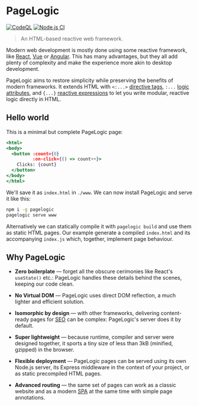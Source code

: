 # PageLogic

[![CodeQL](https://github.com/fcapolini/pagelogic/actions/workflows/codeql.yml/badge.svg)](https://github.com/fcapolini/pagelogic/actions/workflows/codeql.yml)
[![Node.js CI](https://github.com/fcapolini/pagelogic/actions/workflows/node.js.yml/badge.svg)](https://github.com/fcapolini/pagelogic/actions/workflows/node.js.yml)

> An HTML-based reactive web framework.

Modern web development is mostly done using some reactive framework, like [React](), [Vue]() or [Angular](). This has many advantages, but they all add plenty of complexity and make the experience more akin to desktop development.

PageLogic aims to restore simplicity while preserving the benefits of modern frameworks. It extends HTML with `<:...>` [directive tags](), `:...` [logic attributes](), and `{...}` [reactive expressions]() to let you write modular, reactive logic directly in HTML.

## Hello world

This is a minimal but complete PageLogic page:

```jsx
<html>
<body>
  <button :count={0}
          :on-click={() => count++}>
    Clicks: {count}
  </button>
</body>
</html>
```

We'll save it as `index.html` in `./www`. We can now install PageLogic and serve it like this:

```bash
npm i -g pagelogic
pagelogic serve www
```

<!-- > By default the server starts in dev mode, meaning it will automatically detect changes and refresh the browser as needed. -->

Alternatively we can statically compile it with `pagelogic build` and use them as static HTML pages. Our example generate a compiled `index.html` and its accompanying `index.js` which, together, implement page behaviour.

## Why PageLogic

* **Zero boilerplate** &mdash; forget all the obscure cerimonies like React's `useState()` etc.: PageLogic handles these details behind the scenes, keeping our code clean.

* **No Virtual DOM** &mdash; PageLogic uses direct DOM reflection, a much lighter and efficient solution.

* **Isomorphic by design** &mdash; with other frameworks, delivering content-ready pages for [SEO]() can be complex: PageLogic's server does it by default.

* **Super lightweight** &mdash; because runtime, compiler and server were designed together, it sports a tiny size of less than 3kB (minified, gzipped) in the browser.

* **Flexible deployment** &mdash; PageLogic pages can be served using its own Node.js server, its Express middleware in the context of your project, or as static precompiled HTML pages.

* **Advanced routing** &mdash; the same set of pages can work as a classic website and as a modern [SPA]() at the same time with simple page annotations.

<!-- * **Incrementally adoptable** &mdash; TBD -->

<!-- * **Simple and fun** &mdash; web development used to be simple and gratifying. JavaScript-oriented frameworks took away much of the fun. PageLogic aims to bring it back 🙂 -->
